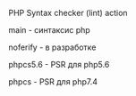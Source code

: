 PHP Syntax checker (lint) action

main - синтаксис php

noferify - в разработке 

phpcs5.6 - PSR для php5.6 

phpcs - PSR для php7.4

